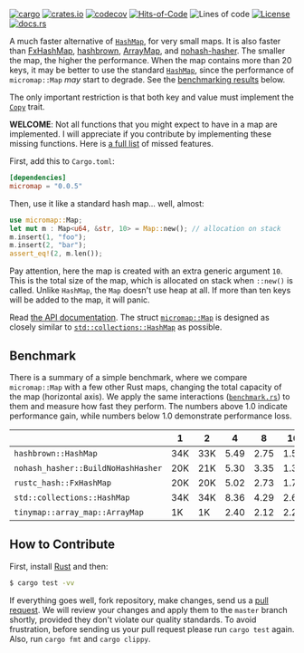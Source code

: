 [![cargo](https://github.com/yegor256/micromap/actions/workflows/cargo.yml/badge.svg)](https://github.com/yegor256/micromap/actions/workflows/cargo.yml)
[![crates.io](https://img.shields.io/crates/v/micromap.svg)](https://crates.io/crates/micromap)
[![codecov](https://codecov.io/gh/yegor256/micromap/branch/master/graph/badge.svg)](https://codecov.io/gh/yegor256/micromap)
[![Hits-of-Code](https://hitsofcode.com/github/yegor256/micromap)](https://hitsofcode.com/view/github/yegor256/micromap)
![Lines of code](https://img.shields.io/tokei/lines/github/yegor256/micromap)
[![License](https://img.shields.io/badge/license-MIT-green.svg)](https://github.com/yegor256/micromap/blob/master/LICENSE.txt)
[![docs.rs](https://img.shields.io/docsrs/micromap)](https://docs.rs/micromap/latest/micromap/)

A much faster alternative of [`HashMap`](https://doc.rust-lang.org/std/collections/struct.HashMap.html), 
for very small maps. It is also faster than
[FxHashMap](https://github.com/rust-lang/rustc-hash),
[hashbrown](https://github.com/rust-lang/hashbrown),
[ArrayMap](https://github.com/robjtede/tinymap),
and 
[nohash-hasher](https://github.com/paritytech/nohash-hasher). 
The smaller the map, the higher the
performance. When the map contains more than 20 keys, it may be better to use the standard 
[`HashMap`](https://doc.rust-lang.org/std/collections/struct.HashMap.html), since
the performance of `micromap::Map` _may_ start to degrade. See the 
[benchmarking results](#benchmark) below.

The only important restriction is that both key and value must implement 
the [`Copy`](https://doc.rust-lang.org/std/marker/trait.Copy.html) trait.

**WELCOME**: 
Not all functions that you might expect to have in a map are implemented. 
I will appreciate if you contribute by implementing these missing functions.
Here is [a full list](https://github.com/yegor256/micromap/issues) of missed features.

First, add this to `Cargo.toml`:

```toml
[dependencies]
micromap = "0.0.5"
```

Then, use it like a standard hash map... well, almost:

```rust
use micromap::Map;
let mut m : Map<u64, &str, 10> = Map::new(); // allocation on stack
m.insert(1, "foo");
m.insert(2, "bar");
assert_eq!(2, m.len());
```

Pay attention, here the map is created with an extra generic argument `10`. This is 
the total size of the map, which is allocated on stack when `::new()` is called. 
Unlike `HashMap`, the `Map` doesn't use heap at all. If more than ten keys will be
added to the map, it will panic.

Read [the API documentation](https://docs.rs/micromap/latest/micromap/). The struct
[`micromap::Map`](https://docs.rs/micromap/latest/micromap/struct.Map.html) is designed as closely similar to 
[`std::collections::HashMap`](https://doc.rust-lang.org/std/collections/struct.HashMap.html) as possible.

## Benchmark

There is a summary of a simple benchmark, where we compare `micromap::Map` with
a few other Rust maps, changing the total capacity of the map (horizontal axis).
We apply the same interactions 
([`benchmark.rs`](https://github.com/yegor256/micromap/blob/master/tests/benchmark.rs)) 
to them and measure how fast they perform. The numbers above 1.0 indicate performance
gain, while numbers below 1.0 demonstrate performance loss.

<!-- benchmark -->

| | 1 | 2 | 4 | 8 | 16 | 32 | 64 | 128 |
| --- | --- | --- | --- | --- | --- | --- | --- | --- |
| `hashbrown::HashMap` | 34K | 33K | 5.49 | 2.75 | 1.53 | 0.63 | 0.32 | 0.15 |
| `nohash_hasher::BuildNoHashHasher` | 20K | 21K | 5.30 | 3.35 | 1.33 | 0.60 | 0.32 | 0.15 |
| `rustc_hash::FxHashMap` | 20K | 20K | 5.02 | 2.73 | 1.71 | 0.55 | 0.30 | 0.15 |
| `std::collections::HashMap` | 34K | 34K | 8.36 | 4.29 | 2.69 | 1.31 | 0.69 | 0.33 |
| `tinymap::array_map::ArrayMap` | 1K | 1K | 2.40 | 2.12 | 2.26 | 2.35 | 2.84 | 2.77 |


<!-- benchmark -->

## How to Contribute

First, install [Rust](https://www.rust-lang.org/tools/install) and then:

```bash
$ cargo test -vv
```

If everything goes well, fork repository, make changes, send us a [pull request](https://www.yegor256.com/2014/04/15/github-guidelines.html).
We will review your changes and apply them to the `master` branch shortly,
provided they don't violate our quality standards. To avoid frustration,
before sending us your pull request please run `cargo test` again. Also, 
run `cargo fmt` and `cargo clippy`.
